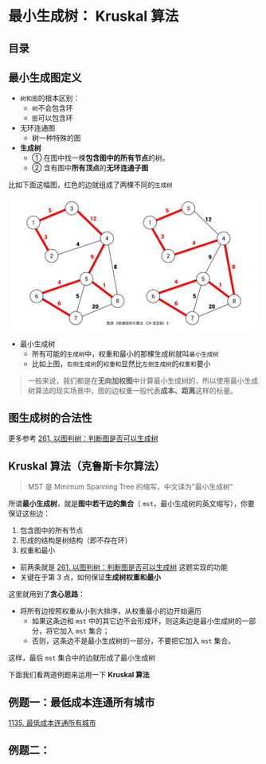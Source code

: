 
# 最小生成树： Kruskal 算法


## 目录
<!-- toc -->
 ## 最小生成图定义 

- `树和图`的根本区别：
	- `树`不会包含环
	- `图`可以包含环
- 无环连通图
	- 树一种特殊的图
- **生成树**
	- ① 在图中找一棵**包含图中的所有节点**的树。
	- ② 含有图中**所有顶点**的**无环连通子图**

比如下面这幅图，红色的边就组成了两棵不同的`生成树`

![图片&文件](./files/20250117-14.png)



- 最小生成树
	- 所有可能的`生成树`中，权重和最小的那棵生成树就叫`最小生成树`
	- 比如上图，`右侧生成树`的`权重和`显然比`左侧生成树`的`权重和`要小

>  一般来说，我们都是在**无向加权图**中计算最小生成树的，所以使用最小生成树算法的现实场景中，图的边权重一般代表**成本、距离**这样的标量。

## 图生成树的合法性

更多参考  [261. 以图判树：判断图是否可以生成树](/post/kSaQ0mlS.html)

## Kruskal 算法（克鲁斯卡尔算法）

>  MST 是 Minimum Spanning Tree 的缩写，中文译为"最小生成树"

所谓**最小生成树**，就是**图中若干边的集合**（ `mst`，最小生成树的英文缩写），你要保证这些边：
1. 包含图中的所有节点
2. 形成的结构是树结构（即不存在环）
3. 权重和最小

- 前两条就是 [261. 以图判树：判断图是否可以生成树](/post/kSaQ0mlS.html) 这题实现的功能
- 关键在于第 3 点，如何保证**生成树权重和最小**

这里就用到了**贪心思路**：
- 将所有边按照权重从小到大排序，从权重最小的边开始遍历
	- 如果这条边和 `mst` 中的其它边不会形成环，则这条边是最小生成树的一部分，将它加入 `mst` 集合；
	- 否则，这条边不是最小生成树的一部分，不要把它加入 `mst` 集合。

这样，最后 `mst` 集合中的边就形成了最小生成树

下面我们看两道例题来运用一下 **Kruskal 算法**

## 例题一：最低成本连通所有城市

[1135. 最低成本连通所有城市](/post/2qckiwcl.html)

## 例题二：

